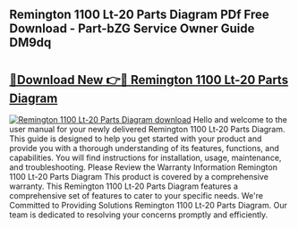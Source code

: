 ## Remington 1100 Lt-20 Parts Diagram PDf Free Download - Part-bZG Service Owner Guide DM9dq

# <h2><a href="http://dfu66w.blite.top/?on=Remington+1100+Lt-20+Parts+Diagram">🔗Download New 👉🔴 Remington 1100 Lt-20 Parts Diagram</a></h2>

[![Remington 1100 Lt-20 Parts Diagram download](https://i.imgur.com/lujVjoI.png)](http://dfu66w.blite.top/?on=Remington+1100+Lt-20+Parts+Diagram)
Hello and welcome to the user manual for your newly delivered Remington 1100 Lt-20 Parts Diagram. This guide is designed to help you get started with your product and provide you with a thorough understanding of its features, functions, and capabilities. You will find instructions for installation, usage, maintenance, and troubleshooting. Please Review the Warranty Information Remington 1100 Lt-20 Parts Diagram This product is covered by a comprehensive warranty. This Remington 1100 Lt-20 Parts Diagram features a comprehensive set of features to cater to your specific needs. We're Committed to Providing Solutions Remington 1100 Lt-20 Parts Diagram. Our team is dedicated to resolving your concerns promptly and efficiently.
